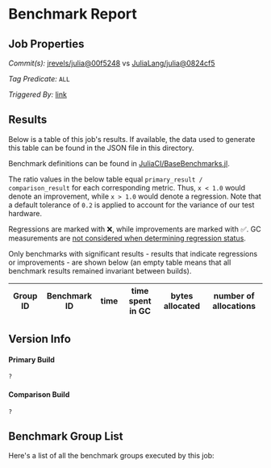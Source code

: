 # Benchmark Report

## Job Properties

*Commit(s):* [jrevels/julia@00f5248](https://github.com/jrevels/julia/commit/00f5248db1df66c923bb2d0d93e98a534d9cfe4b) vs [JuliaLang/julia@0824cf5](https://github.com/JuliaLang/julia/commit/0824cf5fbd7e8f99902d47cc592a45592bb7e7c1)

*Tag Predicate:* `ALL`

*Triggered By:* [link](https://github.com/jrevels/julia/pull/4#issuecomment-176405200)

## Results

Below is a table of this job's results. If available, the data used to generate this
table can be found in the JSON file in this directory.

Benchmark definitions can be found in [JuliaCI/BaseBenchmarks.jl](https://github.com/JuliaCI/BaseBenchmarks.jl).

The ratio values in the below table equal `primary_result / comparison_result` for each corresponding
metric. Thus, `x < 1.0` would denote an improvement, while `x > 1.0` would denote a regression.
Note that a default tolerance of `0.2` is applied to account for the variance of our test
hardware.

Regressions are marked with :x:, while improvements are marked with :white_check_mark:. GC
measurements are [not considered when determining regression status](https://github.com/JuliaCI/BenchmarkTrackers.jl/issues/5).

Only benchmarks with significant results - results that indicate regressions or improvements - are
shown below (an empty table means that all benchmark results remained invariant between builds).

| Group ID | Benchmark ID | time | time spent in GC | bytes allocated | number of allocations |
|----------|--------------|------|------------------|-----------------|-----------------------|

## Version Info

#### Primary Build

```
?
```

#### Comparison Build

```
?
```

## Benchmark Group List

Here's a list of all the benchmark groups executed by this job:

